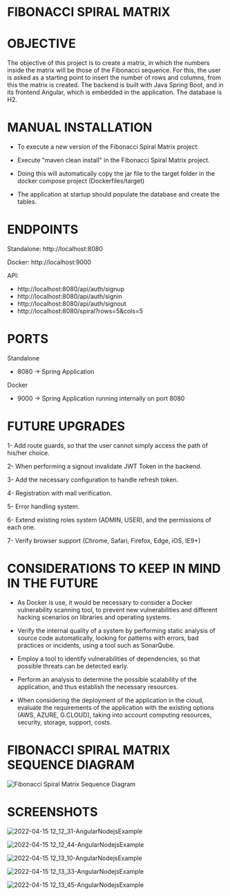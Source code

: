 # FIBONACCI SPIRAL MATRIX

# OBJECTIVE

The objective of this project is to create a matrix, in which the numbers inside the matrix will be those of the Fibonacci sequence. For this, the user is asked as a starting point to insert the number of rows and columns, from this the matrix is created. The backend is built with Java Spring Boot, and in its frontend Angular, which is embedded in the application. The database is H2.

# MANUAL INSTALLATION

* To execute a new version of the Fibonacci Spiral Matrix project:

- Execute "maven clean install" in the Fibonacci Spiral Matrix project.


- Doing this will automatically copy the jar file to the target folder in the docker compose project (Dockerfiles/target)

* The application at startup should populate the database and create the tables.

# ENDPOINTS

Standalone: http://localhost:8080

Docker: http://localhost:9000

API:

* http://localhost:8080/api/auth/signup
* http://localhost:8080/api/auth/signin
* http://localhost:8080/api/auth/signout
* http://localhost:8080/spiral?rows=5&cols=5

# PORTS

Standalone

* 8080 -> Spring Application

Docker

* 9000 -> Spring Application running internally on port 8080

# FUTURE UPGRADES

1- Add route guards, so that the user cannot simply access the path of his/her choice.

2- When performing a signout invalidate JWT Token in the backend.

3- Add the necessary configuration to handle refresh token.

4- Registration with mail verification.

5- Error handling system.

6- Extend existing roles system (ADMIN, USER), and the permissions of each one.

7- Verify browser support (Chrome, Safari, Firefox, Edge, iOS, IE9+)

# CONSIDERATIONS TO KEEP IN MIND IN THE FUTURE

* As Docker is use, it would be necessary to consider a Docker vulnerability scanning tool, to prevent new vulnerabilities and different hacking scenarios on libraries and operating systems.


* Verify the internal quality of a system by performing static analysis of source code automatically, looking for patterns with errors, bad practices or incidents, using a tool such as SonarQube.


* Employ a tool to identify vulnerabilities of dependencies, so that possible threats can be detected early.
  

* Perform an analysis to determine the possible scalability of the application, and thus establish the necessary resources.


* When considering the deployment of the application in the cloud, evaluate the requirements of the application with the existing options (AWS, AZURE, G.CLOUD), taking into account computing resources, security, storage, support, costs.

# FIBONACCI SPIRAL MATRIX SEQUENCE DIAGRAM

![Fibonacci Spiral Matrix Sequence Diagram](https://user-images.githubusercontent.com/10815551/163624215-9bffc38e-6799-4fae-bf68-ea336e9bb9c2.png)

# SCREENSHOTS

![2022-04-15 12_12_31-AngularNodejsExample](https://user-images.githubusercontent.com/10815551/163607725-6910d2b8-aba1-4295-94a6-f28144853c65.png)

![2022-04-15 12_12_44-AngularNodejsExample](https://user-images.githubusercontent.com/10815551/163607737-d606b288-5dba-4d1e-b388-44591034811b.png)

![2022-04-15 12_13_10-AngularNodejsExample](https://user-images.githubusercontent.com/10815551/163607747-bd440b45-05fb-4636-9670-72edfe01756b.png)

![2022-04-15 12_13_33-AngularNodejsExample](https://user-images.githubusercontent.com/10815551/163607762-6eaf8d50-23b3-49c8-8590-9771b643e0bc.png)

![2022-04-15 12_13_45-AngularNodejsExample](https://user-images.githubusercontent.com/10815551/163607830-9d360ee4-5951-4663-bfe1-3f717ea4683f.png)


